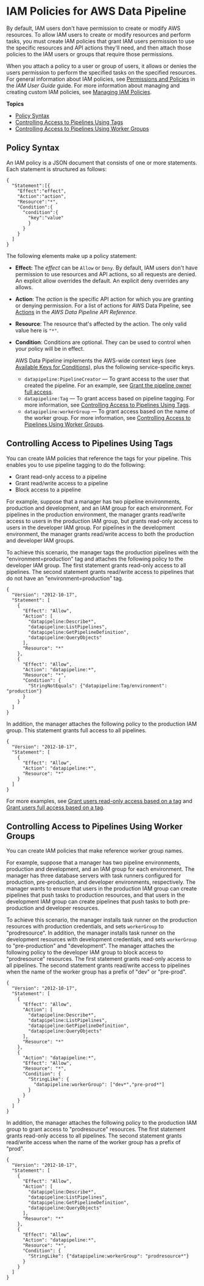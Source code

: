 # IAM Policies for AWS Data Pipeline<a name="dp-iam-resourcebased-access"></a>

By default, IAM users don't have permission to create or modify AWS resources\. To allow IAM users to create or modify resources and perform tasks, you must create IAM policies that grant IAM users permission to use the specific resources and API actions they'll need, and then attach those policies to the IAM users or groups that require those permissions\.

When you attach a policy to a user or group of users, it allows or denies the users permission to perform the specified tasks on the specified resources\. For general information about IAM policies, see [Permissions and Policies](https://docs.aws.amazon.com/IAM/latest/UserGuide/PermissionsAndPolicies.html) in the *IAM User Guide* guide\. For more information about managing and creating custom IAM policies, see [Managing IAM Policies](https://docs.aws.amazon.com/IAM/latest/UserGuide/ManagingPolicies.html)\.

**Topics**
+ [Policy Syntax](#dp-policy-syntax)
+ [Controlling Access to Pipelines Using Tags](#dp-control-access-tags)
+ [Controlling Access to Pipelines Using Worker Groups](#dp-control-access-workergroup)

## Policy Syntax<a name="dp-policy-syntax"></a>

An IAM policy is a JSON document that consists of one or more statements\. Each statement is structured as follows:

```
{
  "Statement":[{
    "Effect":"effect",
    "Action":"action",
    "Resource":"*",
    "Condition":{
      "condition":{
        "key":"value"
        }
      }
    }
  ]
}
```

The following elements make up a policy statement:
+ **Effect:** The *effect* can be `Allow` or `Deny`\. By default, IAM users don't have permission to use resources and API actions, so all requests are denied\. An explicit allow overrides the default\. An explicit deny overrides any allows\.
+ **Action**: The *action* is the specific API action for which you are granting or denying permission\. For a list of actions for AWS Data Pipeline, see [Actions](https://docs.aws.amazon.com/datapipeline/latest/APIReference/API_Operations.html) in the *AWS Data Pipeline API Reference*\.
+ **Resource**: The resource that's affected by the action\. The only valid value here is `"*"`\. 
+ **Condition**: Conditions are optional\. They can be used to control when your policy will be in effect\.

  AWS Data Pipeline implements the AWS\-wide context keys \(see [Available Keys for Conditions](https://docs.aws.amazon.com/IAM/latest/UserGuide/AccessPolicyLanguage_ElementDescriptions.html#AvailableKeys)\), plus the following service\-specific keys\.
  + `datapipeline:PipelineCreator` — To grant access to the user that created the pipeline\. For an example, see [Grant the pipeline owner full access](dp-example-tag-policies.md#ex3)\.
  + `datapipeline:Tag` — To grant access based on pipeline tagging\. For more information, see [Controlling Access to Pipelines Using Tags](#dp-control-access-tags)\.
  + `datapipeline:workerGroup` — To grant access based on the name of the worker group\. For more information, see [Controlling Access to Pipelines Using Worker Groups](#dp-control-access-workergroup)\.

## Controlling Access to Pipelines Using Tags<a name="dp-control-access-tags"></a>

You can create IAM policies that reference the tags for your pipeline\. This enables you to use pipeline tagging to do the following:
+ Grant read\-only access to a pipeline
+ Grant read/write access to a pipeline
+ Block access to a pipeline

For example, suppose that a manager has two pipeline environments, production and development, and an IAM group for each environment\. For pipelines in the production environment, the manager grants read/write access to users in the production IAM group, but grants read\-only access to users in the developer IAM group\. For pipelines in the development environment, the manager grants read/write access to both the production and developer IAM groups\.

To achieve this scenario, the manager tags the production pipelines with the "environment=production" tag and attaches the following policy to the developer IAM group\. The first statement grants read\-only access to all pipelines\. The second statement grants read/write access to pipelines that do not have an "environment=production" tag\.

```
{
  "Version": "2012-10-17",
  "Statement": [
    {
      "Effect": "Allow",
      "Action": [
        "datapipeline:Describe*",
        "datapipeline:ListPipelines",
        "datapipeline:GetPipelineDefinition",
        "datapipeline:QueryObjects"
      ],
      "Resource": "*"
    },
    {
      "Effect": "Allow",
      "Action": "datapipeline:*",
      "Resource": "*",
      "Condition": {
        "StringNotEquals": {"datapipeline:Tag/environment": "production"}
      }
    }
  ]
}
```

In addition, the manager attaches the following policy to the production IAM group\. This statement grants full access to all pipelines\.

```
{
  "Version": "2012-10-17",
  "Statement": [
    {
      "Effect": "Allow",
      "Action": "datapipeline:*",
      "Resource": "*"
    }
  ]
}
```

For more examples, see [Grant users read\-only access based on a tag](dp-example-tag-policies.md#ex1) and [Grant users full access based on a tag](dp-example-tag-policies.md#ex2)\.

## Controlling Access to Pipelines Using Worker Groups<a name="dp-control-access-workergroup"></a>

You can create IAM policies that make reference worker group names\.

For example, suppose that a manager has two pipeline environments, production and development, and an IAM group for each environment\. The manager has three database servers with task runners configured for production, pre\-production, and developer environments, respectively\. The manager wants to ensure that users in the production IAM group can create pipelines that push tasks to production resources, and that users in the development IAM group can create pipelines that push tasks to both pre\-production and developer resources\.

To achieve this scenario, the manager installs task runner on the production resources with production credentials, and sets `workerGroup` to "prodresource"\. In addition, the manager installs task runner on the development resources with development credentials, and sets `workerGroup` to "pre\-production" and "development"\. The manager attaches the following policy to the developer IAM group to block access to "prodresource" resources\. The first statement grants read\-only access to all pipelines\. The second statement grants read/write access to pipelines when the name of the worker group has a prefix of "dev" or "pre\-prod"\.

```
{
  "Version": "2012-10-17",
  "Statement": [
    {
      "Effect": "Allow",
      "Action": [
        "datapipeline:Describe*",
        "datapipeline:ListPipelines",
        "datapipeline:GetPipelineDefinition",
        "datapipeline:QueryObjects"
      ],
      "Resource": "*"
    },
    {
      "Action": "datapipeline:*",
      "Effect": "Allow",
      "Resource": "*",
      "Condition": {
        "StringLike": {
          "datapipeline:workerGroup": ["dev*","pre-prod*"]
        }
      }
    }
  ]
}
```

In addition, the manager attaches the following policy to the production IAM group to grant access to "prodresource" resources\. The first statement grants read\-only access to all pipelines\. The second statement grants read/write access when the name of the worker group has a prefix of "prod"\.

```
{
  "Version": "2012-10-17",
  "Statement": [
    {
      "Effect": "Allow",
      "Action": [
        "datapipeline:Describe*",
        "datapipeline:ListPipelines",
        "datapipeline:GetPipelineDefinition",
        "datapipeline:QueryObjects"
      ],
      "Resource": "*"
    },
    {
      "Effect": "Allow",
      "Action": "datapipeline:*",
      "Resource": "*",
      "Condition": {
        "StringLike": {"datapipeline:workerGroup": "prodresource*"}
      }
    }
  ]
}
```